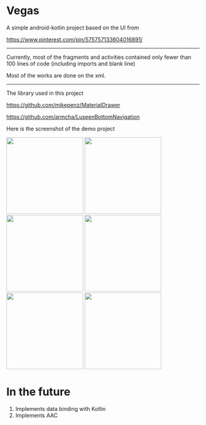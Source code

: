 # Vegas


A simple android-kotlin project based on the UI from 

https://www.pinterest.com/pin/575757133604016891/

***

Currently, most of the fragments and activities contained only fewer than 100 lines of code (including imports and blank line)

Most of the works are done on the xml.

***

The library used in this project

https://github.com/mikepenz/MaterialDrawer


https://github.com/armcha/LuseenBottomNavigation


Here is the screenshot of the demo project

<p>
<img src="https://user-images.githubusercontent.com/5112837/34934389-4a0a9338-fa15-11e7-8b53-e93e73b723ac.png"  width="200"  />
<img src="https://user-images.githubusercontent.com/5112837/34934390-4a37b32c-fa15-11e7-9781-d334efa97ea6.png"   width="200"  />
<img src="https://user-images.githubusercontent.com/5112837/34934391-4a6dff86-fa15-11e7-8acb-6d8fabc2f355.png"   width="200"/>
<img src="https://user-images.githubusercontent.com/5112837/34934393-4a9a4c3a-fa15-11e7-9ce7-33020d0125ae.png"   width="200" />
<img src="https://user-images.githubusercontent.com/5112837/34934394-4ac85936-fa15-11e7-8386-a5fe4e34f354.png"   width="200" />
<img src="https://user-images.githubusercontent.com/5112837/34934395-4b28f020-fa15-11e7-91ba-dc9a21b8cb9d.png"   width="200" />
</p>

# In the future

1. Implements data binding with Kotlin
2. Implements AAC
